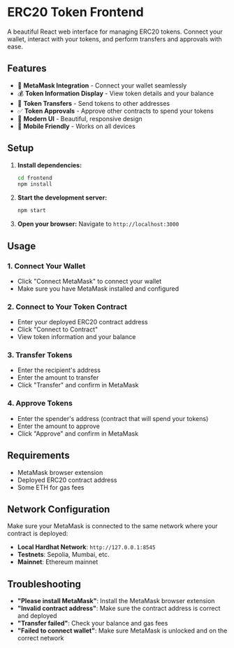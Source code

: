 # ERC20 Token Frontend

A beautiful React web interface for managing ERC20 tokens. Connect your wallet, interact with your tokens, and perform transfers and approvals with ease.

## Features

- 🔗 **MetaMask Integration** - Connect your wallet seamlessly
- 💰 **Token Information Display** - View token details and your balance
- 💸 **Token Transfers** - Send tokens to other addresses
- ✅ **Token Approvals** - Approve other contracts to spend your tokens
- 🎨 **Modern UI** - Beautiful, responsive design
- 📱 **Mobile Friendly** - Works on all devices

## Setup

1. **Install dependencies:**
   ```bash
   cd frontend
   npm install
   ```

2. **Start the development server:**
   ```bash
   npm start
   ```

3. **Open your browser:**
   Navigate to `http://localhost:3000`

## Usage

### 1. Connect Your Wallet
- Click "Connect MetaMask" to connect your wallet
- Make sure you have MetaMask installed and configured

### 2. Connect to Your Token Contract
- Enter your deployed ERC20 contract address
- Click "Connect to Contract"
- View token information and your balance

### 3. Transfer Tokens
- Enter the recipient's address
- Enter the amount to transfer
- Click "Transfer" and confirm in MetaMask

### 4. Approve Tokens
- Enter the spender's address (contract that will spend your tokens)
- Enter the amount to approve
- Click "Approve" and confirm in MetaMask

## Requirements

- MetaMask browser extension
- Deployed ERC20 contract address
- Some ETH for gas fees

## Network Configuration

Make sure your MetaMask is connected to the same network where your contract is deployed:
- **Local Hardhat Network**: `http://127.0.0.1:8545`
- **Testnets**: Sepolia, Mumbai, etc.
- **Mainnet**: Ethereum mainnet

## Troubleshooting

- **"Please install MetaMask"**: Install the MetaMask browser extension
- **"Invalid contract address"**: Make sure the contract address is correct and deployed
- **"Transfer failed"**: Check your balance and gas fees
- **"Failed to connect wallet"**: Make sure MetaMask is unlocked and on the correct network 